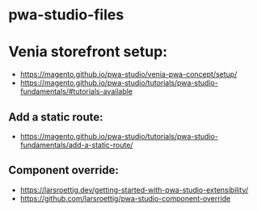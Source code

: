 # pwa-studio-files

Venia storefront setup:
=======================
- https://magento.github.io/pwa-studio/venia-pwa-concept/setup/
- https://magento.github.io/pwa-studio/tutorials/pwa-studio-fundamentals/#tutorials-available


Add a static route:
-------------------
- https://magento.github.io/pwa-studio/tutorials/pwa-studio-fundamentals/add-a-static-route/


Component override:
-------------------
- https://larsroettig.dev/getting-started-with-pwa-studio-extensibility/
- https://github.com/larsroettig/pwa-studio-component-override
